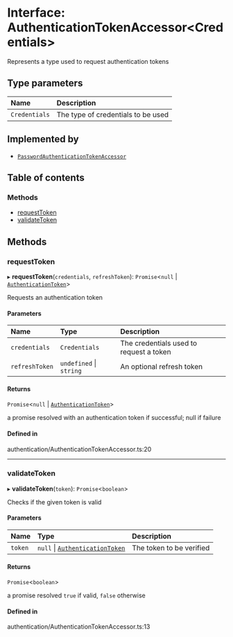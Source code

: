 # Interface: AuthenticationTokenAccessor<Credentials\>

Represents a type used to request authentication tokens

## Type parameters

| Name | Description |
| :------ | :------ |
| `Credentials` | The type of credentials to be used |

## Implemented by

- [`PasswordAuthenticationTokenAccessor`](../wiki/PasswordAuthenticationTokenAccessor)

## Table of contents

### Methods

- [requestToken](../wiki/AuthenticationTokenAccessor#requesttoken)
- [validateToken](../wiki/AuthenticationTokenAccessor#validatetoken)

## Methods

### requestToken

▸ **requestToken**(`credentials`, `refreshToken`): `Promise`<``null`` \| [`AuthenticationToken`](../wiki/AuthenticationToken)\>

Requests an authentication token

#### Parameters

| Name | Type | Description |
| :------ | :------ | :------ |
| `credentials` | `Credentials` | The credentials used to request a token |
| `refreshToken` | `undefined` \| `string` | An optional refresh token |

#### Returns

`Promise`<``null`` \| [`AuthenticationToken`](../wiki/AuthenticationToken)\>

a promise resolved with an authentication token if successful; null if failure

#### Defined in

authentication/AuthenticationTokenAccessor.ts:20

___

### validateToken

▸ **validateToken**(`token`): `Promise`<`boolean`\>

Checks if the given token is valid

#### Parameters

| Name | Type | Description |
| :------ | :------ | :------ |
| `token` | ``null`` \| [`AuthenticationToken`](../wiki/AuthenticationToken) | The token to be verified |

#### Returns

`Promise`<`boolean`\>

a promise resolved `true` if valid, `false` otherwise

#### Defined in

authentication/AuthenticationTokenAccessor.ts:13
